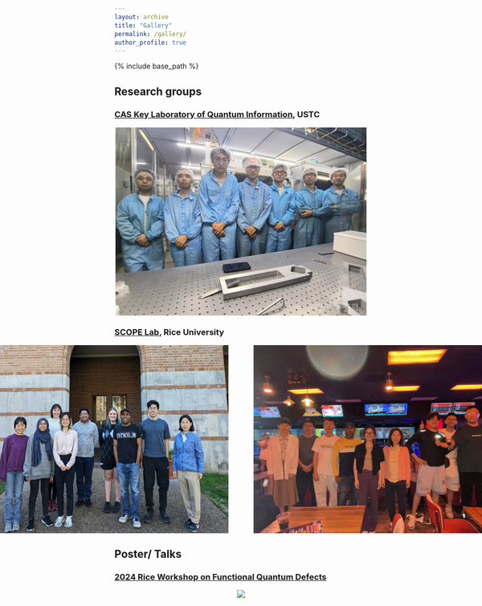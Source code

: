 ```yaml
---
layout: archive
title: "Gallery"
permalink: /gallery/
author_profile: true
---
```

{% include base_path %}

## Research groups
### [CAS Key Laboratory of Quantum Information](https://lqcc.ustc.edu.cn/), USTC 

<div align="center" style="display: flex; justify-content: center; gap: 50px;">
  <img src="/images/CQEDgroup.jpg" style="max-width: 500px; max-height: 500px;">
</div>

### [SCOPE Lab](https://scopelab.rice.edu/), Rice University

<div><div align="center" style="display: flex; justify-content: center; gap: 50px;">
  <img src="/images/SCOPElab.svg" style="max-width: 500px; max-height: 500px;">
  <img src="/images/SCOPEplay.jpg" style="max-width: 500px; max-height: 500px;">
</div>

## Poster/ Talks
### [2024 Rice Workshop on Functional Quantum Defects](https://rcqm.rice.edu/20241104-8-workshop-winter-school-home-page)

<div><div align="center" style="display: flex; justify-content: center; gap: 50px;">
  <img src="/images/RCQM_poster.png" style="max-width: 500px; max-height: 500px;">
</div>
